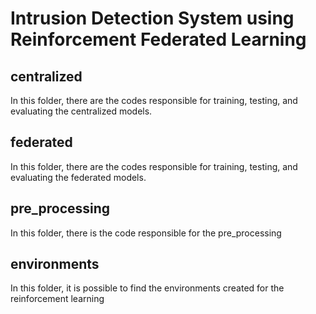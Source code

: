 # Intrusion Detection System using Reinforcement Federated Learning
## centralized
In this folder, there are the codes responsible for training, testing, and evaluating the centralized models.

## federated
In this folder, there are the codes responsible for training, testing, and evaluating the federated models.

## pre_processing
In this folder, there is the code responsible for the pre_processing

## environments 
In this folder, it is possible to find the environments created for the reinforcement learning 